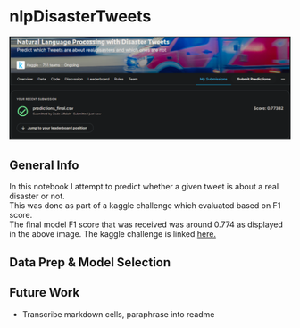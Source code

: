# nlpDisasterTweets
![img](https://github.com/zadealfalah/nlpDisasterTweets/blob/main/kaggle_submission.PNG)

## General Info
In this notebook I attempt to predict whether a given tweet is about a real disaster or not.  
This was done as part of a kaggle challenge which evaluated based on F1 score.  
The final model F1 score that was received was around 0.774 as displayed in the above image.
The kaggle challenge is linked [here.](https://www.kaggle.com/competitions/nlp-getting-started/overview/description)

## Data Prep & Model Selection

## Future Work
- Transcribe markdown cells, paraphrase into readme
